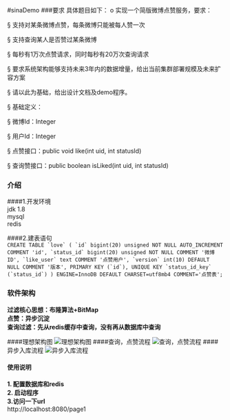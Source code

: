 #sinaDemo
###要求
具体题目如下：
o    实现一个简版微博点赞服务，要求：

§  支持对某条微博点赞，每条微博只能被每人赞一次

§  支持查询某人是否赞过某条微博

§  每秒有1万次点赞请求，同时每秒有20万次查询请求

§  要求系统架构能够支持未来3年内的数据增量，给出当前集群部署规模及未来扩容方案

§  请以此为基础，给出设计文档及demo程序。

§  基础定义：

§  微博Id：Integer

§  用户Id：Integer

§  点赞接口：public void like(int uid, int statusId)

§  查询赞接口：public boolean isLiked(int uid, int statusId) 

### 介绍

####1.开发环境  
jdk 1.8  
mysql   
redis    

####2.建表语句  
```CREATE TABLE `love` (
     `id` bigint(20) unsigned NOT NULL AUTO_INCREMENT COMMENT 'id',
     `status_id` bigint(20) unsigned NOT NULL COMMENT '微博ID',
     `like_user` text COMMENT '点赞用户',
     `version` int(10) DEFAULT NULL COMMENT '版本',
     PRIMARY KEY (`id`),
     UNIQUE KEY `status_id_key` (`status_id`)
   ) ENGINE=InnoDB DEFAULT CHARSET=utf8mb4 COMMENT='点赞表';``` 


### 软件架构
**过滤核心思想：布隆算法+BitMap**  
**点赞：异步沉淀**  
**查询过滤：先从redis缓存中查询，没有再从数据库中查询**  


####理想架构图
![理想架构图](https://github.com/RainOnTheFace/sinaDemo/blob/master/picture/sa.jpg)
####查询，点赞流程
![查询，点赞流程](https://github.com/RainOnTheFace/sinaDemo/blob/master/picture/sinaDemo1.jpg)
####异步入库流程
![异步入库流程](https://github.com/RainOnTheFace/sinaDemo/blob/master/picture/sinaDemo2.jpg)


#### 使用说明

**1. 配置数据库和redis**  
**2. 启动程序**  
**3.访问一下url**  
http://localhost:8080/page1  



